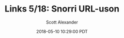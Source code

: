 ---
layout: podcast
title: "Links 5/18: Snorri URL-uson"
author: Scott Alexander
description: https://slatestarcodex.com/2018/05/10/links-5-18-snorri-url-uson/
date: 2018-05-10 10:29:00 PDT
length: 2290095
duration: 572
guid: links-5-18-snorri-url-uson
---